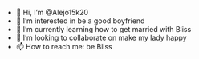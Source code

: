 - 👋 Hi, I’m @Alejo15k20
- 👀 I’m interested in be a good boyfriend
- 🌱 I’m currently learning how to get married with Bliss
- 💞️ I’m looking to collaborate on make my lady happy
- 📫 How to reach me: be Bliss

<!---
Alejo15k20/Alejo15k20 is a ✨ special ✨ repository because its `README.md` (this file) appears on your GitHub profile.
You can click the Preview link to take a look at your changes.
--->
